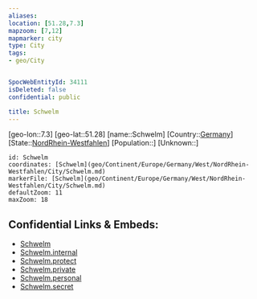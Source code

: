 ```yaml
---
aliases: 
location: [51.28,7.3]
mapzoom: [7,12] 
mapmarker: city 
type: City
tags:
- geo/City


SpocWebEntityId: 34111
isDeleted: false
confidential: public

title: Schwelm
---
```

[geo-lon::7.3]
[geo-lat::51.28]
[name::Schwelm]
[Country::[Germany](geo/Continent/Europe/Germany.md)]
[State::[NordRhein-Westfahlen](NordRhein-Westfahlen)]
[Population::]
[Unknown::]


```leaflet
id: Schwelm
coordinates: [Schwelm](geo/Continent/Europe/Germany/West/NordRhein-Westfahlen/City/Schwelm.md)
markerFile: [Schwelm](geo/Continent/Europe/Germany/West/NordRhein-Westfahlen/City/Schwelm.md)
defaultZoom: 11 
maxZoom: 18
```


## Confidential Links & Embeds: 
- [Schwelm](../../../../../../../../_public/geo/Continent/Europe/Germany/West/NordRhein-Westfahlen/City/Schwelm.md) 
- [Schwelm.internal](../../../../../../../../_internal/geo/Continent/Europe/Germany/West/NordRhein-Westfahlen/City/Schwelm.internal.md) 
- [Schwelm.protect](../../../../../../../../_protect/geo/Continent/Europe/Germany/West/NordRhein-Westfahlen/City/Schwelm.protect.md) 
- [Schwelm.private](../../../../../../../../_private/geo/Continent/Europe/Germany/West/NordRhein-Westfahlen/City/Schwelm.private.md) 
- [Schwelm.personal](../../../../../../../../_personal/geo/Continent/Europe/Germany/West/NordRhein-Westfahlen/City/Schwelm.personal.md) 
- [Schwelm.secret](../../../../../../../../_secret/geo/Continent/Europe/Germany/West/NordRhein-Westfahlen/City/Schwelm.secret.md) 
